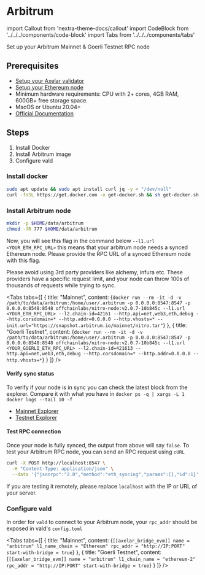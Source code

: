 # Arbitrum

import Callout from 'nextra-theme-docs/callout'
import CodeBlock from '../../../components/code-block'
import Tabs from '../../../components/tabs'

Set up your Arbitrum Mainnet & Goerli Testnet RPC node

## Prerequisites

- [Setup your Axelar validator](/validator/setup)
- [Setup your Ethereum node](ethereum/)
- Minimum hardware requirements: CPU with 2+ cores, 4GB RAM, 600GB+ free storage space.
- MacOS or Ubuntu 20.04+
- [Official Documentation](https://developer.offchainlabs.com/node-running/running-a-node)


## Steps
1. Install Docker
2. Install Arbitrum image
3. Configure vald


### Install docker

```bash
sudo apt update && sudo apt install curl jq -y < "/dev/null"
curl -fsSL https://get.docker.com -o get-docker.sh && sh get-docker.sh
```

### Install Arbitrum node

```bash
mkdir -p $HOME/data/arbitrum
chmod -fR 777 $HOME/data/arbitrum
```
Now, you will see this flag in the command below `--l1.url <YOUR_ETH_RPC_URL>` this means that your arbitrum node needs a synced Ethereum node.
Please provide the RPC URL of a synced Ethereum node with this flag.

<Callout type="error" emoji="⚠️">
  Please avoid using 3rd party providers like alchemy, infura etc. These providers have a specific request limit, and your node can throw 100s of thousands of requests while trying to sync.
</Callout>

<Tabs tabs={[
{
title: "Mainnet",
content: <CodeBlock language="bash">
{`docker run --rm -it -d -v /path/to/data/arbitrum:/home/user/.arbitrum -p 0.0.0.0:8547:8547 -p 0.0.0.0:8548:8548 offchainlabs/nitro-node:v2.0.7-10b845c --l1.url <YOUR_ETH_RPC_URL> --l2.chain-id=42161 --http.api=net,web3,eth,debug --http.corsdomain=* --http.addr=0.0.0.0 --http.vhosts=* --init.url="https://snapshot.arbitrum.io/mainnet/nitro.tar"`}
</CodeBlock>
},
{
title: "Goerli Testnet",
content: <CodeBlock language="bash">
{`docker run --rm -it -d -v /path/to/data/arbitrum:/home/user/.arbitrum -p 0.0.0.0:8547:8547 -p 0.0.0.0:8548:8548 offchainlabs/nitro-node:v2.0.7-10b845c --l1.url <YOUR_GOERLI_ETH_RPC_URL> --l2.chain-id=421613 --http.api=net,web3,eth,debug --http.corsdomain=* --http.addr=0.0.0.0 --http.vhosts=*`}
</CodeBlock>
}
]} />

#### Verify sync status

To verify if your node is in sync you can check the latest block from the explorer.
Compare it with what you have in `docker ps -q | xargs -L 1 docker logs --tail 10 -f`

- [Mainnet Explorer](https://arbiscan.io)
- [Testnet Explorer](https://goerli.arbiscan.io)

#### Test RPC connection

Once your node is fully synced, the output from above will say `false`. To test your Arbitrum RPC node, you can send an RPC request using `cURL`

```bash
curl -X POST http://localhost:8547 \
  -H "Content-Type: application/json" \
  --data '{"jsonrpc":"2.0","method":"eth_syncing","params":[],"id":1}'
```

If you are testing it remotely, please replace `localhost` with the IP or URL of your server.

### Configure vald

In order for `vald` to connect to your Arbitrum node, your `rpc_addr` should be exposed in
vald's `config.toml`


<Tabs tabs={[
{
title: "Mainnet",
content: <CodeBlock language="yaml">
{`[[axelar_bridge_evm]]
name = "arbitrum"
l1_name_chain = "Ethereum"
rpc_addr = "http://IP:PORT"
start-with-bridge = true`}
</CodeBlock>
},
{
title: "Goerli Testnet",
content: <CodeBlock language="yaml">
{`[[axelar_bridge_evm]]
name = "arbitrum"
l1_chain_name = "ethereum-2"
rpc_addr = "http://IP:PORT"
start-with-bridge = true`}
</CodeBlock>
}
]} />
